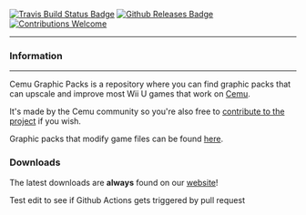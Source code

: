 [![Travis Build Status Badge](https://img.shields.io/travis/slashiee/cemu_graphic_packs.svg)](https://travis-ci.org/slashiee/cemu_graphic_packs)
[![Github Releases Badge](https://img.shields.io/github/downloads/slashiee/cemu_graphic_packs/total.svg)](https://github.com/slashiee/cemu_graphic_packs/releases/latest)
[![Contributions Welcome](https://img.shields.io/badge/contributions-welcome-brightgreen.svg?style=flat)](https://github.com/slashiee/cemu_graphic_packs/issues)

------
### Information
------
Cemu Graphic Packs is a repository where you can find graphic packs that can upscale and improve most Wii U games that work on [Cemu](http://cemu.info/).

It's made by the Cemu community so you're also free to [contribute to the project](https://github.com/slashiee/cemu_graphic_packs/wiki/How-to-create-resolution-packs) if you wish.

Graphic packs that modify game files can be found [here](https://github.com/slashiee/cemu_graphic_packs/wiki/Game-Mods).

### Downloads
The latest downloads are **always** found on our [website](https://slashiee.github.io/cemu_graphic_packs/)!

Test edit to see if Github Actions gets triggered by pull request
